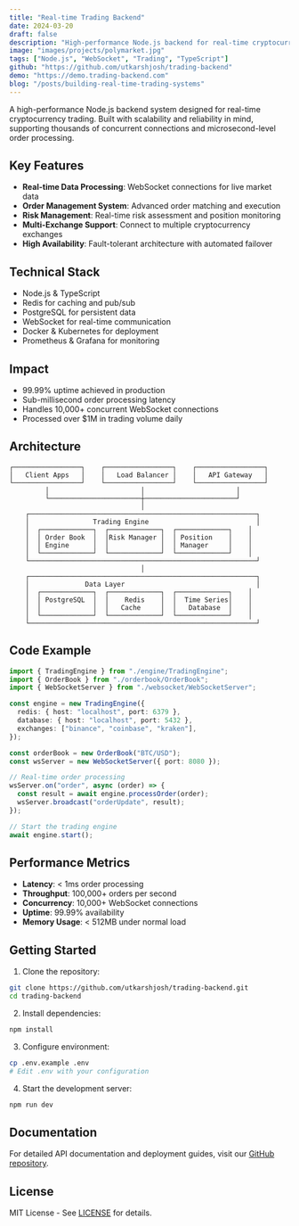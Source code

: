 ```yaml
---
title: "Real-time Trading Backend"
date: 2024-03-20
draft: false
description: "High-performance Node.js backend for real-time cryptocurrency trading with WebSocket support"
image: "images/projects/polymarket.jpg"
tags: ["Node.js", "WebSocket", "Trading", "TypeScript"]
github: "https://github.com/utkarshjosh/trading-backend"
demo: "https://demo.trading-backend.com"
blog: "/posts/building-real-time-trading-systems"
---
```


A high-performance Node.js backend system designed for real-time cryptocurrency trading. Built with scalability and reliability in mind, supporting thousands of concurrent connections and microsecond-level order processing.

## Key Features

- **Real-time Data Processing**: WebSocket connections for live market data
- **Order Management System**: Advanced order matching and execution
- **Risk Management**: Real-time risk assessment and position monitoring
- **Multi-Exchange Support**: Connect to multiple cryptocurrency exchanges
- **High Availability**: Fault-tolerant architecture with automated failover

## Technical Stack

- Node.js & TypeScript
- Redis for caching and pub/sub
- PostgreSQL for persistent data
- WebSocket for real-time communication
- Docker & Kubernetes for deployment
- Prometheus & Grafana for monitoring

## Impact

- 99.99% uptime achieved in production
- Sub-millisecond order processing latency
- Handles 10,000+ concurrent WebSocket connections
- Processed over $1M in trading volume daily

## Architecture

```
┌─────────────────┐    ┌─────────────────┐    ┌─────────────────┐
│   Client Apps   │    │   Load Balancer │    │   API Gateway   │
└─────────────────┘    └─────────────────┘    └─────────────────┘
         │                       │                       │
         └───────────────────────┼───────────────────────┘
                                 │
    ┌─────────────────────────────────────────────────────────┐
    │                Trading Engine                           │
    │  ┌─────────────┐  ┌─────────────┐  ┌─────────────┐    │
    │  │ Order Book  │  │Risk Manager │  │ Position    │    │
    │  │ Engine      │  │             │  │ Manager     │    │
    │  └─────────────┘  └─────────────┘  └─────────────┘    │
    └─────────────────────────────────────────────────────────┘
                                 │
    ┌─────────────────────────────────────────────────────────┐
    │              Data Layer                                 │
    │  ┌─────────────┐  ┌─────────────┐  ┌─────────────┐    │
    │  │ PostgreSQL  │  │    Redis    │  │  Time Series│    │
    │  │             │  │   Cache     │  │   Database  │    │
    │  └─────────────┘  └─────────────┘  └─────────────┘    │
    └─────────────────────────────────────────────────────────┘
```

## Code Example

```typescript
import { TradingEngine } from "./engine/TradingEngine";
import { OrderBook } from "./orderbook/OrderBook";
import { WebSocketServer } from "./websocket/WebSocketServer";

const engine = new TradingEngine({
  redis: { host: "localhost", port: 6379 },
  database: { host: "localhost", port: 5432 },
  exchanges: ["binance", "coinbase", "kraken"],
});

const orderBook = new OrderBook("BTC/USD");
const wsServer = new WebSocketServer({ port: 8080 });

// Real-time order processing
wsServer.on("order", async (order) => {
  const result = await engine.processOrder(order);
  wsServer.broadcast("orderUpdate", result);
});

// Start the trading engine
await engine.start();
```

## Performance Metrics

- **Latency**: < 1ms order processing
- **Throughput**: 100,000+ orders per second
- **Concurrency**: 10,000+ WebSocket connections
- **Uptime**: 99.99% availability
- **Memory Usage**: < 512MB under normal load

## Getting Started

1. Clone the repository:

```bash
git clone https://github.com/utkarshjosh/trading-backend.git
cd trading-backend
```

2. Install dependencies:

```bash
npm install
```

3. Configure environment:

```bash
cp .env.example .env
# Edit .env with your configuration
```

4. Start the development server:

```bash
npm run dev
```

## Documentation

For detailed API documentation and deployment guides, visit our [GitHub repository](https://github.com/utkarshjosh/trading-backend).

## License

MIT License - See [LICENSE](https://github.com/utkarshjosh/trading-backend/blob/main/LICENSE) for details.
